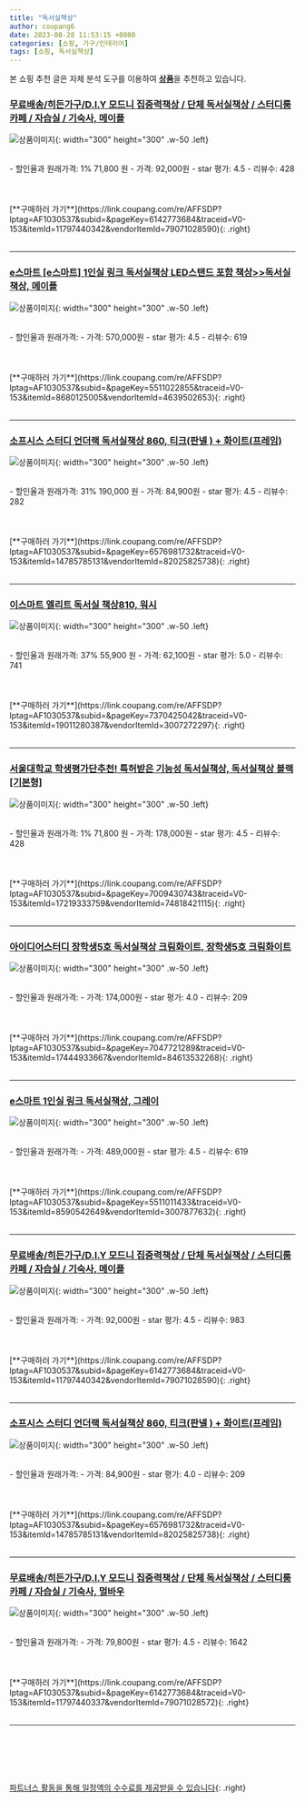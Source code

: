 ```yaml
---
title: "독서실책상"
author: coupang6
date: 2023-08-28 11:53:15 +0800
categories: [쇼핑, 가구/인테리어]
tags: [쇼핑, 독서실책상]
---
```


본 쇼핑 추천 글은 자체 분석 도구를 이용하여 [**상품**](https://link.coupang.com/a/bao1ui)을 추천하고 있습니다.

### [무료배송/히든가구/D.I.Y 모드니 집중력책상 / 단체 독서실책상 / 스터디룸카페 / 자습실 / 기숙사, 메이플](https://link.coupang.com/re/AFFSDP?lptag=AF1030537&subid=&pageKey=6142773684&traceid=V0-153&itemId=11797440342&vendorItemId=79071028590)

![상품이미지](https://thumbnail6.coupangcdn.com/thumbnails/remote/230x230ex/image/vendor_inventory/df82/d1b9cbfd57f481962bb159fc617a1254d8f032d1c1830383b872ef12ff37.jpg){: width="300" height="300" .w-50 .left}


<br>
- 할인율과 원래가격: 1%  71,800   원
- 가격: 92,000원
- star 평가: 4.5
- 리뷰수: 428
<br>
<br>
<br>
<br>
[**구매하러 가기**](https://link.coupang.com/re/AFFSDP?lptag=AF1030537&subid=&pageKey=6142773684&traceid=V0-153&itemId=11797440342&vendorItemId=79071028590){: .right}
<br>
<br>

---

### [e스마트 [e스마트] 1인실 링크 독서실책상 LED스탠드 포함 책상\>\>독서실책상, 메이플](https://link.coupang.com/re/AFFSDP?lptag=AF1030537&subid=&pageKey=5511022855&traceid=V0-153&itemId=8680125005&vendorItemId=4639502653)

![상품이미지](https://thumbnail9.coupangcdn.com/thumbnails/remote/230x230ex/image/vendor_inventory/8f6d/a707c0623d746ed59bd931824e5ae72bbe06b568c2c8fc899928e17481e3.jpg){: width="300" height="300" .w-50 .left}


<br>
- 할인율과 원래가격: 
- 가격: 570,000원
- star 평가: 4.5
- 리뷰수: 619
<br>
<br>
<br>
<br>
[**구매하러 가기**](https://link.coupang.com/re/AFFSDP?lptag=AF1030537&subid=&pageKey=5511022855&traceid=V0-153&itemId=8680125005&vendorItemId=4639502653){: .right}
<br>
<br>

---

### [소프시스 스터디 언더랙 독서실책상 860, 티크(판넬 ) + 화이트(프레임)](https://link.coupang.com/re/AFFSDP?lptag=AF1030537&subid=&pageKey=6576981732&traceid=V0-153&itemId=14785785131&vendorItemId=82025825738)

![상품이미지](https://thumbnail7.coupangcdn.com/thumbnails/remote/230x230ex/image/rs_quotation_api/l5athhq8/1c9932fe819244838c6e70b212755f67.jpg){: width="300" height="300" .w-50 .left}


<br>
- 할인율과 원래가격: 31%  190,000   원
- 가격: 84,900원
- star 평가: 4.5
- 리뷰수: 282
<br>
<br>
<br>
<br>
[**구매하러 가기**](https://link.coupang.com/re/AFFSDP?lptag=AF1030537&subid=&pageKey=6576981732&traceid=V0-153&itemId=14785785131&vendorItemId=82025825738){: .right}
<br>
<br>

---

### [이스마트 엘리트 독서실 책상810, 워시](https://link.coupang.com/re/AFFSDP?lptag=AF1030537&subid=&pageKey=7370425042&traceid=V0-153&itemId=19011280387&vendorItemId=3007272297)

![상품이미지](https://thumbnail10.coupangcdn.com/thumbnails/remote/230x230ex/image/vendor_inventory/3ba5/991e8194adbef4f3c3909295aa67ba3d0bcaddb42d46cc7c744c2ea563fe.jpg){: width="300" height="300" .w-50 .left}


<br>
- 할인율과 원래가격: 37%  55,900   원
- 가격: 62,100원
- star 평가: 5.0
- 리뷰수: 741
<br>
<br>
<br>
<br>
[**구매하러 가기**](https://link.coupang.com/re/AFFSDP?lptag=AF1030537&subid=&pageKey=7370425042&traceid=V0-153&itemId=19011280387&vendorItemId=3007272297){: .right}
<br>
<br>

---

### [서울대학교 학생평가단추천! 특허받은 기능성 독서실책상, 독서실책상 블랙[기본형]](https://link.coupang.com/re/AFFSDP?lptag=AF1030537&subid=&pageKey=7009430743&traceid=V0-153&itemId=17219333759&vendorItemId=74818421115)

![상품이미지](https://thumbnail8.coupangcdn.com/thumbnails/remote/230x230ex/image/vendor_inventory/c287/b6b068f25a83c8b7a15dfe3589450754b32c5c7e5bea18f18278f8697d78.jpg){: width="300" height="300" .w-50 .left}


<br>
- 할인율과 원래가격: 1%  71,800   원
- 가격: 178,000원
- star 평가: 4.5
- 리뷰수: 428
<br>
<br>
<br>
<br>
[**구매하러 가기**](https://link.coupang.com/re/AFFSDP?lptag=AF1030537&subid=&pageKey=7009430743&traceid=V0-153&itemId=17219333759&vendorItemId=74818421115){: .right}
<br>
<br>

---

### [아이디어스터디 장학생5호 독서실책상 크림화이트, 장학생5호 크림화이트](https://link.coupang.com/re/AFFSDP?lptag=AF1030537&subid=&pageKey=7047721289&traceid=V0-153&itemId=17444933667&vendorItemId=84613532268)

![상품이미지](https://thumbnail9.coupangcdn.com/thumbnails/remote/230x230ex/image/vendor_inventory/8e3d/6c40171270e93afea5e033a1c879920a090f87d3474752b2c5c0b36d348f.jpg){: width="300" height="300" .w-50 .left}


<br>
- 할인율과 원래가격: 
- 가격: 174,000원
- star 평가: 4.0
- 리뷰수: 209
<br>
<br>
<br>
<br>
[**구매하러 가기**](https://link.coupang.com/re/AFFSDP?lptag=AF1030537&subid=&pageKey=7047721289&traceid=V0-153&itemId=17444933667&vendorItemId=84613532268){: .right}
<br>
<br>

---

### [e스마트 1인실 링크 독서실책상, 그레이](https://link.coupang.com/re/AFFSDP?lptag=AF1030537&subid=&pageKey=5511011433&traceid=V0-153&itemId=8590542649&vendorItemId=3007877632)

![상품이미지](https://thumbnail7.coupangcdn.com/thumbnails/remote/230x230ex/image/vendor_inventory/ec68/e75accf9b55b3e31f935ae802841a661a08fdbb0f8f56427def9c1cf62b6.jpg){: width="300" height="300" .w-50 .left}


<br>
- 할인율과 원래가격: 
- 가격: 489,000원
- star 평가: 4.5
- 리뷰수: 619
<br>
<br>
<br>
<br>
[**구매하러 가기**](https://link.coupang.com/re/AFFSDP?lptag=AF1030537&subid=&pageKey=5511011433&traceid=V0-153&itemId=8590542649&vendorItemId=3007877632){: .right}
<br>
<br>

---

### [무료배송/히든가구/D.I.Y 모드니 집중력책상 / 단체 독서실책상 / 스터디룸카페 / 자습실 / 기숙사, 메이플](https://link.coupang.com/re/AFFSDP?lptag=AF1030537&subid=&pageKey=6142773684&traceid=V0-153&itemId=11797440342&vendorItemId=79071028590)

![상품이미지](https://thumbnail6.coupangcdn.com/thumbnails/remote/230x230ex/image/vendor_inventory/df82/d1b9cbfd57f481962bb159fc617a1254d8f032d1c1830383b872ef12ff37.jpg){: width="300" height="300" .w-50 .left}


<br>
- 할인율과 원래가격: 
- 가격: 92,000원
- star 평가: 4.5
- 리뷰수: 983
<br>
<br>
<br>
<br>
[**구매하러 가기**](https://link.coupang.com/re/AFFSDP?lptag=AF1030537&subid=&pageKey=6142773684&traceid=V0-153&itemId=11797440342&vendorItemId=79071028590){: .right}
<br>
<br>

---

### [소프시스 스터디 언더랙 독서실책상 860, 티크(판넬 ) + 화이트(프레임)](https://link.coupang.com/re/AFFSDP?lptag=AF1030537&subid=&pageKey=6576981732&traceid=V0-153&itemId=14785785131&vendorItemId=82025825738)

![상품이미지](https://thumbnail7.coupangcdn.com/thumbnails/remote/230x230ex/image/rs_quotation_api/l5athhq8/1c9932fe819244838c6e70b212755f67.jpg){: width="300" height="300" .w-50 .left}


<br>
- 할인율과 원래가격: 
- 가격: 84,900원
- star 평가: 4.0
- 리뷰수: 209
<br>
<br>
<br>
<br>
[**구매하러 가기**](https://link.coupang.com/re/AFFSDP?lptag=AF1030537&subid=&pageKey=6576981732&traceid=V0-153&itemId=14785785131&vendorItemId=82025825738){: .right}
<br>
<br>

---

### [무료배송/히든가구/D.I.Y 모드니 집중력책상 / 단체 독서실책상 / 스터디룸카페 / 자습실 / 기숙사, 멀바우](https://link.coupang.com/re/AFFSDP?lptag=AF1030537&subid=&pageKey=6142773684&traceid=V0-153&itemId=11797440337&vendorItemId=79071028572)

![상품이미지](https://thumbnail8.coupangcdn.com/thumbnails/remote/230x230ex/image/vendor_inventory/c8c9/7518d0ac0710f18024dfb8afc52d7a6b471730ad7fdd24c3c7245fe026d3.jpg){: width="300" height="300" .w-50 .left}


<br>
- 할인율과 원래가격: 
- 가격: 79,800원
- star 평가: 4.5
- 리뷰수: 1642
<br>
<br>
<br>
<br>
[**구매하러 가기**](https://link.coupang.com/re/AFFSDP?lptag=AF1030537&subid=&pageKey=6142773684&traceid=V0-153&itemId=11797440337&vendorItemId=79071028572){: .right}
<br>
<br>

---
<br><br><br><br><br> [파트너스 활동을 통해 일정액의 수수료를 제공받을 수 있습니다](https://link.coupang.com/a/bao1ui){: .right}